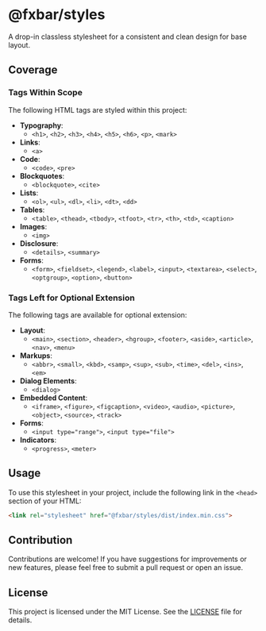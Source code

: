# @fxbar/styles

A drop-in classless stylesheet for a consistent and clean design for base layout.

## Coverage

### Tags Within Scope

The following HTML tags are styled within this project:

- **Typography**:
  - `<h1>`, `<h2>`, `<h3>`, `<h4>`, `<h5>`, `<h6>`, `<p>`, `<mark>`
- **Links**:
  - `<a>`
- **Code**:
  - `<code>`, `<pre>`
- **Blockquotes**:
  - `<blockquote>`, `<cite>`
- **Lists**:
  - `<ol>`, `<ul>`, `<dl>`, `<li>`, `<dt>`, `<dd>`
- **Tables**:
  - `<table>`, `<thead>`, `<tbody>`, `<tfoot>`, `<tr>`, `<th>`, `<td>`, `<caption>`
- **Images**:
  - `<img>`
- **Disclosure**:
  - `<details>`, `<summary>`
- **Forms**:
  - `<form>`, `<fieldset>`, `<legend>`, `<label>`, `<input>`, `<textarea>`, `<select>`, `<optgroup>`, `<option>`, `<button>`

### Tags Left for Optional Extension

The following tags are available for optional extension:

- **Layout**:
  - `<main>`, `<section>`, `<header>`, `<hgroup>`, `<footer>`, `<aside>`, `<article>`, `<nav>`, `<menu>`
- **Markups**:
  - `<abbr>`, `<small>`, `<kbd>`, `<samp>`, `<sup>`, `<sub>`, `<time>`, `<del>`, `<ins>`, `<em>`
- **Dialog Elements**:
  - `<dialog>`
- **Embedded Content**:
  - `<iframe>`, `<figure>`, `<figcaption>`, `<video>`, `<audio>`, `<picture>`, `<object>`, `<source>`, `<track>`
- **Forms**:
  - `<input type="range">`, `<input type="file">`
- **Indicators**:
  - `<progress>`, `<meter>`

## Usage

To use this stylesheet in your project, include the following link in the `<head>` section of your HTML:

```html
<link rel="stylesheet" href="@fxbar/styles/dist/index.min.css">
```

## Contribution

Contributions are welcome! If you have suggestions for improvements or new features, please feel free to submit a pull request or open an issue.

## License

This project is licensed under the MIT License. See the [LICENSE](LICENSE) file for details.
